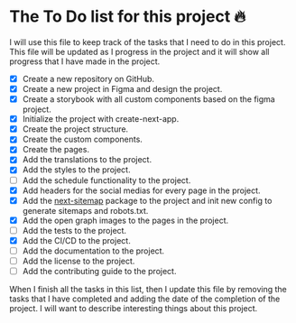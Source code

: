 # The To Do list for this project 🔥

I will use this file to keep track of the tasks that I need to do in this project. This file will be updated as I progress in the project and it will show all progress that I have made in the project.

- [x] Create a new repository on GitHub.
- [x] Create a new project in Figma and design the project.
- [x] Create a storybook with all custom components based on the figma project.
- [x] Initialize the project with create-next-app.
- [x] Create the project structure.
- [x] Create the custom components.
- [x] Create the pages.
- [x] Add the translations to the project.
- [x] Add the styles to the project.
- [ ] Add the schedule functionality to the project.
- [x] Add headers for the social medias for every page in the project.
- [x] Add the [next-sitemap](https://www.npmjs.com/package/next-sitemap) package to the project and init new config to generate sitemaps and robots.txt.
- [x] Add the open graph images to the pages in the project.
- [ ] Add the tests to the project.
- [x] Add the CI/CD to the project.
- [ ] Add the documentation to the project.
- [ ] Add the license to the project.
- [ ] Add the contributing guide to the project.

When I finish all the tasks in this list, then I update this file by removing the tasks that I have completed and adding the date of the completion of the project. I will want to describe interesting things about this project.
